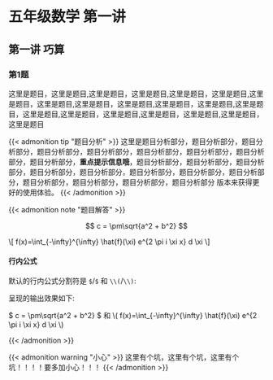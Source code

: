 # 五年级数学 第一讲


## 第一讲 巧算

### 第1题
这里是题目，这里是题目,这里是题目，这里是题目,这里是题目，这里是题目,这里是题目，这里是题目,这里是题目，这里是题目,这里是题目，这里是题目,这里是题目，这里是题目,这里是题目，这里是题目,这里是题目，这里是题目,这里是题目，这里是题目

{{< admonition tip "题目分析" >}}
这里是题目分析部分，题目分析部分，题目分析部分，题目分析部分，题目分析部分，题目分析部分，题目分析部分，题目分析部分，题目分析部分，**重点提示信息哦**，题目分析部分，题目分析部分，题目分析部分，题目分析部分，题目分析部分，题目分析部分，题目分析部分，题目分析部分，题目分析部分，题目分析部分，题目分析部分，题目分析部分 版本来获得更好的使用体验。
{{< /admonition >}}

{{< admonition note "题目解答" >}}

$$ c = \pm\sqrt{a^2 + b^2} $$

\\[ f(x)=\int_{-\infty}^{\infty} \hat{f}(\xi) e^{2 \pi i \xi x} d \xi \\]

#### 行内公式

默认的行内公式分割符是  `$`/`$` 和 `\\(`/`\\)`:

呈现的输出效果如下:

$ c = \pm\sqrt{a^2 + b^2} $ 和 \\( f(x)=\int_{-\infty}^{\infty} \hat{f}(\xi) e^{2 \pi i \xi x} d \xi \\)

{{< /admonition >}}




{{< admonition warning "小心" >}}
这里有个坑，这里有个坑，这里有个坑！！！！要多加小心！！！
{{< /admonition >}}



